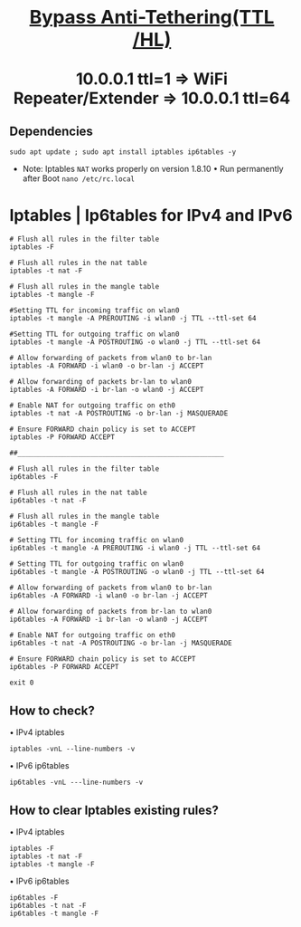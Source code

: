  <h1 align="center"> <summary>
      
### [Bypass Anti-Tethering(TTL /HL)](https://github.com/xiv3r/anti-tethering-bypasser)
   
10.0.0.1 ttl=1 => WiFi Repeater/Extender => 10.0.0.1 ttl=64
</summary> </h1>

## Dependencies 

    sudo apt update ; sudo apt install iptables ip6tables -y

* Note: Iptables `NAT` works properly on version 1.8.10
• Run permanently after Boot `nano /etc/rc.local`

# Iptables | Ip6tables for IPv4 and IPv6

```
# Flush all rules in the filter table
iptables -F

# Flush all rules in the nat table
iptables -t nat -F

# Flush all rules in the mangle table
iptables -t mangle -F

#Setting TTL for incoming traffic on wlan0
iptables -t mangle -A PREROUTING -i wlan0 -j TTL --ttl-set 64

#Setting TTL for outgoing traffic on wlan0
iptables -t mangle -A POSTROUTING -o wlan0 -j TTL --ttl-set 64

# Allow forwarding of packets from wlan0 to br-lan
iptables -A FORWARD -i wlan0 -o br-lan -j ACCEPT

# Allow forwarding of packets br-lan to wlan0
iptables -A FORWARD -i br-lan -o wlan0 -j ACCEPT

# Enable NAT for outgoing traffic on eth0
iptables -t nat -A POSTROUTING -o br-lan -j MASQUERADE

# Ensure FORWARD chain policy is set to ACCEPT
iptables -P FORWARD ACCEPT

##___________________________________________________

# Flush all rules in the filter table
ip6tables -F

# Flush all rules in the nat table
ip6tables -t nat -F

# Flush all rules in the mangle table
ip6tables -t mangle -F

# Setting TTL for incoming traffic on wlan0
ip6tables -t mangle -A PREROUTING -i wlan0 -j TTL --ttl-set 64

# Setting TTL for outgoing traffic on wlan0
ip6tables -t mangle -A POSTROUTING -o wlan0 -j TTL --ttl-set 64

# Allow forwarding of packets from wlan0 to br-lan
ip6tables -A FORWARD -i wlan0 -o br-lan -j ACCEPT

# Allow forwarding of packets from br-lan to wlan0
ip6tables -A FORWARD -i br-lan -o wlan0 -j ACCEPT

# Enable NAT for outgoing traffic on eth0
ip6tables -t nat -A POSTROUTING -o br-lan -j MASQUERADE

# Ensure FORWARD chain policy is set to ACCEPT
ip6tables -P FORWARD ACCEPT

exit 0
```

## How to check?
• IPv4 iptables
    
    iptables -vnL --line-numbers -v

• IPv6 ip6tables
   
    ip6tables -vnL ---line-numbers -v
    

## How to clear Iptables existing rules?
• IPv4 iptables
    
    iptables -F
    iptables -t nat -F
    iptables -t mangle -F
    
• IPv6 ip6tables
   
    ip6tables -F
    ip6tables -t nat -F
    ip6tables -t mangle -F

    
